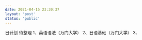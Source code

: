 ```yaml
---
date: 2021-04-15 23:30:37
layout: 'post'
status: 'public'
---
```

日计划 待整理
1、英语语法（万门大学）
2、日语基础（万门大学）
3、